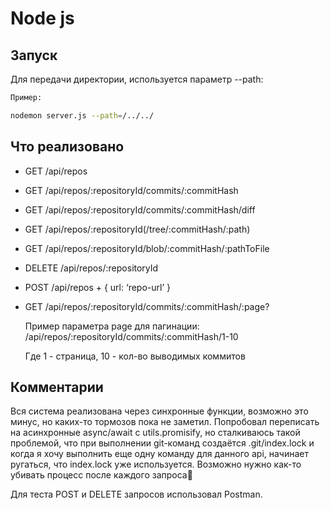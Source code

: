 # Node js

## Запуск

Для передачи директории, используется параметр --path:
```bash
Пример:

nodemon server.js --path=/../../
```

## Что реализовано

* GET /api/repos
* GET /api/repos/:repositoryId/commits/:commitHash
* GET /api/repos/:repositoryId/commits/:commitHash/diff
* GET /api/repos/:repositoryId(/tree/:commitHash/:path)
* GET /api/repos/:repositoryId/blob/:commitHash/:pathToFile
* DELETE /api/repos/:repositoryId
* POST /api/repos + { url: ‘repo-url’ }
* GET /api/repos/:repositoryId/commits/:commitHash/:page?

  Пример параметра page для пагинации: /api/repos/:repositoryId/commits/:commitHash/1-10
  
  Где 1 - страница, 10 - кол-во выводимых коммитов
  
## Комментарии

Вся система реализована через синхронные функции, возможно это минус, но каких-то тормозов пока не заметил. Попробовал переписать на асинхронные async/await с utils.promisify, но сталкиваюсь такой проблемой, что при выполнении git-команд создаётся .git/index.lock и когда я хочу выполнить еще одну команду для данного api, начинает ругаться, что index.lock уже используется. Возможно нужно как-то убивать процесс после каждого запроса🤔

Для теста POST и DELETE запросов использовал Postman.
